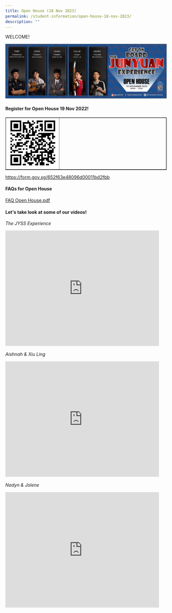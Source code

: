 ```yaml
---
title: Open House (18 Nov 2023)
permalink: /student-information/open-house-18-nov-2023/
description: ""
---
```

<p>WELCOME!</p>
<img src="/images/2023%20jyss%20banner%20final%20final.png">
<h4><strong>Register for Open House 19 Nov 2022!</strong></h4>
<table style="border-collapse: collapse; width: 100%;" border="1">
<tbody>
<tr>
<td style="width: 33%;"><img src="/images/open%20house%202023.jpeg"></td>
<td style="width: 66%;">&nbsp;</td>
</tr>
</tbody>
</table>
<p><a href="https://form.gov.sg/652f63e48096d00011bd2fbb" target=""><u>https://form.gov.sg/652f63e48096d00011bd2fbb</u></a></p>
<h4><strong>FAQs for Open House</strong></h4>
<p><a href="/files/faq%20open%20house.pdf" target="_blank" rel="noopener"><u>FAQ Open House.pdf</u></a></p>
<h4><strong>Let's take look at some of our videos!</strong></h4>
<p><em>The JYSS Experience</em></p>
<iframe width="480" height="360" src="https://www.youtube.com/embed/AfIih3ygg7o" title="The Jyss Experience" frameborder="0" allow="accelerometer; autoplay; clipboard-write; encrypted-media; gyroscope; picture-in-picture" allowfullscreen=""></iframe>
<p><em>Aishnah &amp; Xiu Ling</em></p>
<iframe width="480" height="360" src="https://www.youtube.com/embed/chf7r1kbQV4" title="Aishnah &amp; Xiu Ling" frameborder="0" allow="accelerometer; autoplay; clipboard-write; encrypted-media; gyroscope; picture-in-picture" allowfullscreen=""></iframe>
<p><em>Nadyn &amp; Jolene</em></p>
<iframe width="480" height="360" src="https://www.youtube.com/embed/UNV6VdZNrHs" title="Nadyn &amp; Jolene" frameborder="0" allow="accelerometer; autoplay; clipboard-write; encrypted-media; gyroscope; picture-in-picture" allowfullscreen=""></iframe>